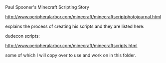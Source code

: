 Paul Spooner's Minecraft Scripting Story

http://www.peripheralarbor.com/minecraft/minecraftscriptphotojournal.html

explains the process of creating his scripts and they are listed here:

dudecon scripts:

http://www.peripheralarbor.com/minecraft/minecraftscripts.html

some of which I will copy over to use and work on in this folder.
